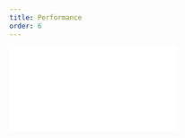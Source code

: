```yaml
---
title: Performance
order: 6
---
```


<embed src="@/docs/manual/advanced/performance.zh.md"></embed>
